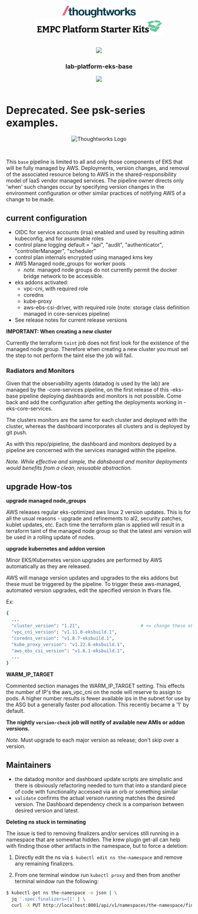 <div align="center">
	<p>
		<img alt="Thoughtworks Logo" src="https://raw.githubusercontent.com/ThoughtWorks-DPS/static/master/thoughtworks_flamingo_wave.png?sanitize=true" width=200 />
    <br />
		<img alt="DPS Title" src="https://raw.githubusercontent.com/ThoughtWorks-DPS/static/master/EMPCPlatformStarterKitsImage.png?sanitize=true" width=350/>
	</p>
  <br />
  <a href="https://aws.amazon.com"><img src="https://img.shields.io/badge/-deployed-blank.svg?style=social&logo=amazon"></a>
  <br />
  <h3>lab-platform-eks-base</h3>
  <a href="https://opensource.org/licenses/MIT"><img src="https://img.shields.io/badge/license-MIT-blue.svg"></a>
</div>
<br />

# Deprecated. See psk-series examples.
<div align="center">
	<p>
		<img alt="Thoughtworks Logo" src="https://raw.githubusercontent.com/ThoughtWorks-DPS/lab-platform-eks/main/pipeline.png?sanitize=true" width=800 />
	</p>
</div>
<br />

This `base` pipeline is limited to all and only those components of EKS that will be fully managed by AWS. Deployments, version changes, and removal of the associated resource belong to AWS in the shared-responsibility model of IaaS vendor managed services. The pipeline owner directs only 'when' such changes occur by specifying version changes in the environment configuration or other similar practices of notifying AWS of a change to be made.  

## current configuration

* OIDC for service accounts (irsa) enabled and used by resulting admin kubeconfig, and for assumable roles
* control plane logging default = "api", "audit", "authenticator", "controllerManager", "scheduler"
* control plan internals encrypted using managed kms key
* AWS Managed node_groups for worker pools
  * _note._ managed node groups do not currently permit the docker bridge network to be accessible.
* eks addons activated:
  * vpc-cni, with required role
  * coredns
  * kube-proxy
  * aws-ebs-csi-driver, with required role (note: storage class definition managed in core-services pipeline)
* See release notes for current release versions

**IMPORTANT: When creating a new cluster**

Currently the terraform `taint` job does not first look for the existence of the managed node group. Therefore when creating a new cluster you must set the step to not perform the taint else the job will fail.  

### Radiators and Monitors

Given that the observability agents (datadog is used by the lab) are managed by the -core-services pipeline, on the first release of this -eks-base pipeline deploying dashbaords and monitors is not possible. Come back and add the configuration after getting the deployments working in -eks-core-services.  

The clusters monitors are the same for each cluster and deployed with the cluster, whereas the dashboard incorporates all clusters and is deployed by git push.  

As with this repo/pipieline, the dashboard and monitors deployed by a pipeline are concerned with the services managed within the pipeline.

_Note. While effective and simple, the dahsboard and monitor deployments would benefits from a clean, resusable abstraction._  

## upgrade How-tos

**upgrade managed node_groups**

AWS releases regular eks-optimized aws linux 2 version updates. This is for all the usual reasons - upgrade and refinements to al2, security patches, kublet updates, etc. Each time the terraform plan is applied will result in a terraform taint of the managed node group so that the latest ami version will be used in a rolling update of nodes.  

**upgrade kubernetes and addon version**

Minor EKS/Kubernetes version upgrades are performed by AWS automatically as they are released.  

AWS will manage version updates and upgrades to the eks addons but these must be triggered by the pipeline. To trigger these aws-managed, automated version upgrades, edit the specified version in tfvars file.  

Ex:
```bash
{
  ...
  "cluster_version": "1.21",                       # <= change these eks or addon versions to trigger aws managed upgrade
  "vpc_cni_version": "v1.11.0-eksbuild.1",
  "coredns_version": "v1.8.7-eksbuild.1",
  "kube_proxy_version": "v1.22.6-eksbuild.1",
  "aws_ebs_csi_version": "v1.6.1-eksbuild.1",
  ...
}
```


**WARM_IP_TARGET**  

Commented section manages the WARM_IP_TARGET setting. This effects the number of IP's the aws_vpc_cni on the node will reserve to assign to pods. A higher number results is fewer available ips in the subnet for use by the ASG but a generally faster pod allocation. This recently became a '1' by default.  

**The nightly `version-check` job will notify of available new AMIs or addon versions.**  

_Note._ Must upgrade to each major version as release; don't skip over a version.  

## Maintainers

- the datadog monitor and dashboard update scripts are simplistic and there is obviously refactoring needed to turn that into a standard piece of code with functionality accessed via an orb or something similar
- `validate` confirms the actual version running matches the desired version. The Dashboard dependency check is a comparison between desired version and latest.

**Deleting ns stuck in terminating**  

The issue is tied to removing finalizers and/or services still running in a namespace that are somewhat hidden. The krew plugin get-all can help with finding those other artifacts in the namespace, but to force a deletion:  

1. Directly edit the ns via `$ kubectl edit ns the-namespace` and remove any remaining finalizers.  

2. From one terminal window run `kubectl proxy` and then from another terminal window run the following:
```bash
$ kubectl get ns the-namespace -o json | \
  jq '.spec.finalizers=[]' | \
  curl -X PUT http://localhost:8001/api/v1/namespaces/the-namespace/finalize -H "Content-Type: application/json" --data @-
```
